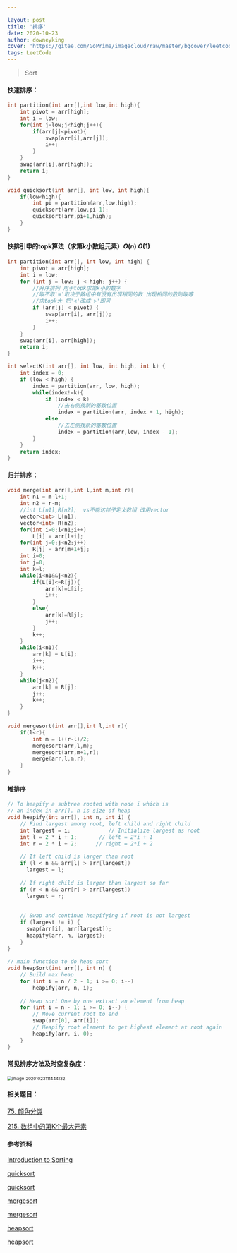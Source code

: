 ```yaml
---

layout: post
title: '排序'
date: 2020-10-23
author: downeyking
cover: 'https://gitee.com/GoPrime/imagecloud/raw/master/bgcover/leetcode.jpg'
tags: LeetCode
---
```


> Sort



#### 快速排序：

```c++
int partition(int arr[],int low,int high){
	int pivot = arr[high];
	int i = low;
	for(int j=low;j<high;j++){
		if(arr[j]<pivot){
			swap(arr[i],arr[j]);
			i++;
		}
	}
	swap(arr[i],arr[high]);
	return i;
}

void quicksort(int arr[], int low, int high){
	if(low<high){
		int pi = partition(arr,low,high);
		quicksort(arr,low,pi-1);
		quicksort(arr,pi+1,high);
	}
}
```

#### 快排引申的topk算法（求第k小数组元素）$O(n)$    $O(1)$ 

```c++
int partition(int arr[], int low, int high) {
	int pivot = arr[high];
	int i = low;
	for (int j = low; j < high; j++) {
		//升序排列 用于topk求第k小的数字
        //取不取'='取决于数组中有没有出现相同的数 出现相同的数则取等
        //求topk大 把'<'改成'>'即可
		if (arr[j] < pivot) {
			swap(arr[i], arr[j]);
			i++;
		}
	}
	swap(arr[i], arr[high]);
	return i;
}

int selectK(int arr[], int low, int high, int k) {
	int index = 0;
	if (low < high) {
		index = partition(arr, low, high);
		while(index!=k){
			if (index < k)
				//去右侧找新的基数位置
				index = partition(arr, index + 1, high);
			else
				//去左侧找新的基数位置
				index = partition(arr,low, index - 1);
		}
	}
	return index;
}
```

#### 归并排序：

```c++
void merge(int arr[],int l,int m,int r){
	int n1 = m-l+1;
	int n2 = r-m;
	//int L[n1],R[n2];  vs不能这样子定义数组 改用vector
    vector<int> L(n1);
	vector<int> R(n2);
	for(int i=0;i<n1;i++)
		L[i] = arr[l+i];
	for(int j=0;j<n2;j++)
		R[j] = arr[m+1+j];
	int i=0;
	int j=0;
	int k=l;
	while(i<n1&&j<n2){
		if(L[i]<=R[j]){
			arr[k]=L[i];
			i++;
		}
		else{
			arr[k]=R[j];
			j++;
		}
		k++;
	}
	while(i<n1){
		arr[k] = L[i];
		i++;
		k++;
	}
	while(j<n2){
		arr[k] = R[j];
		j++;
		k++;
	}
}

void mergesort(int arr[],int l,int r){
	if(l<r){
		int m = l+(r-l)/2;
		mergesort(arr,l,m);
		mergesort(arr,m+1,r);
		merge(arr,l,m,r);
	}
}
```

#### 堆排序

```c++
// To heapify a subtree rooted with node i which is 
// an index in arr[]. n is size of heap 
void heapify(int arr[], int n, int i) {
    // Find largest among root, left child and right child
    int largest = i;            // Initialize largest as root
    int l = 2 * i + 1;       // left = 2*i + 1
    int r = 2 * i + 2;      // right = 2*i + 2
    
    // If left child is larger than root
    if (l < n && arr[l] > arr[largest])
      largest = l;
  
  	// If right child is larger than largest so far
    if (r < n && arr[r] > arr[largest])
      largest = r;
  
  	
    // Swap and continue heapifying if root is not largest
    if (largest != i) {
      swap(arr[i], arr[largest]);
      heapify(arr, n, largest);
    }
}
  
// main function to do heap sort
void heapSort(int arr[], int n) {
  	// Build max heap
    for (int i = n / 2 - 1; i >= 0; i--)
      	heapify(arr, n, i);
  
    // Heap sort One by one extract an element from heap
    for (int i = n - 1; i >= 0; i--) {
    	// Move current root to end
      	swap(arr[0], arr[i]);
      	// Heapify root element to get highest element at root again
      	heapify(arr, i, 0);
    }
}
```



#### 常见排序方法及时空复杂度：

<img src="https://gitee.com/GoPrime/imagecloud/raw/master/img/image-20201023111444132.png" alt="image-20201023111444132" style="zoom:67%;" />

#### **相关题目：**

[75. 颜色分类](https://leetcode-cn.com/problems/sort-colors/)

[215. 数组中的第K个最大元素](https://leetcode-cn.com/problems/kth-largest-element-in-an-array/)

#### 参考资料

[Introduction to Sorting](https://www.studytonight.com/data-structures/introduction-to-sorting)

[quicksort](https://www.geeksforgeeks.org/quick-sort/)

[quicksort](https://www.programiz.com/dsa/quick-sort)

[mergesort](https://www.geeksforgeeks.org/merge-sort/)

[mergesort](https://www.programiz.com/dsa/merge-sort)

[heapsort](https://www.geeksforgeeks.org/heap-sort/)

[heapsort](https://www.programiz.com/dsa/heap-sort)